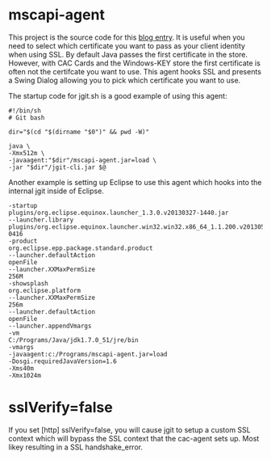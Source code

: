 # mscapi-agent

This project is the source code for this [blog entry][1].
It is useful when you need to select which certificate
you want to pass as your client identity when using
SSL. By default Java passes the first certificate in the
store. However, with CAC Cards and the Windows-KEY store
the first certificate is often not the certifcate you
want to use. This agent hooks SSL and presents a Swing
Dialog allowing you to pick which certificate you want
to use.

The startup code for jgit.sh is a good example of using
this agent:

	#!/bin/sh
	# Git bash
	
	dir="$(cd "$(dirname "$0")" && pwd -W)"
	
	java \
	-Xmx512m \
	-javaagent:"$dir"/mscapi-agent.jar=load \
	-jar "$dir"/jgit-cli.jar $@

Another example is setting up Eclipse to use this agent
which hooks into the internal jgit inside of Eclipse.

	-startup
	plugins/org.eclipse.equinox.launcher_1.3.0.v20130327-1440.jar
	--launcher.library
	plugins/org.eclipse.equinox.launcher.win32.win32.x86_64_1.1.200.v20130521-0416
	-product
	org.eclipse.epp.package.standard.product
	--launcher.defaultAction
	openFile
	--launcher.XXMaxPermSize
	256M
	-showsplash
	org.eclipse.platform
	--launcher.XXMaxPermSize
	256m
	--launcher.defaultAction
	openFile
	--launcher.appendVmargs
	-vm
	C:/Programs/Java/jdk1.7.0_51/jre/bin
	-vmargs
	-javaagent:c:/Programs/mscapi-agent.jar=load
	-Dosgi.requiredJavaVersion=1.6
	-Xms40m
	-Xmx1024m


[1]: https://www.moesol.com/roller/rhastings/entry/inject_a_cac_identity_chooser

# sslVerify=false

If you set [http] sslVerify=false, you will cause jgit to setup a custom SSL context which will bypass
the SSL context that the cac-agent sets up. Most likey resulting in a SSL handshake_error.

